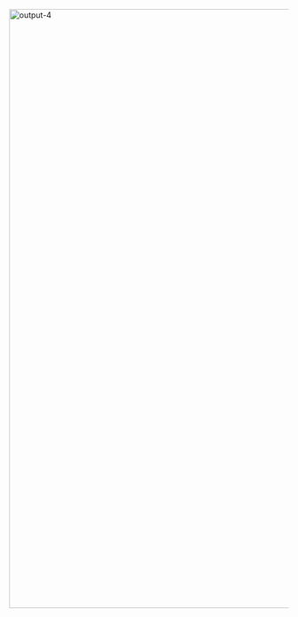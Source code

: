 <img width="1918" height="1078" alt="output-4" src="https://github.com/user-attachments/assets/c714971b-ae26-4a29-985c-3d4084151047" />
